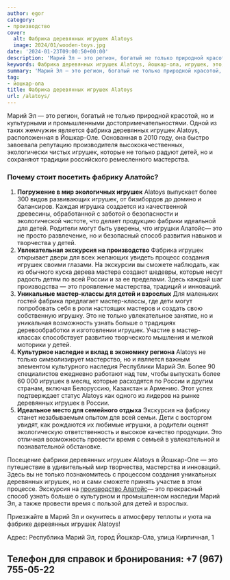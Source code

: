 ```yaml
---
author: egor
category:
- производство
cover:
  alt: Фабрика деревянных игрушек Alatoys
  image: 2024/01/wooden-toys.jpg
date: '2024-01-23T09:00:50+00:00'
description: 'Марий Эл — это регион, богатый не только природной красотой, но и культурными и промышленными достопримечательностями. Одной из таких жемчужин является...'
keywords: Фабрика деревянных игрушек Alatoys, йошкар-ола, игрушек, это, alatoys, детей, марий, только, деревянных, фабрика, йошкар, которые, мастерства, алатойс, экскурсия, россии, мастер
summary: 'Марий Эл — это регион, богатый не только природной красотой, но и культурными и промышленными достопримечательностями. Одной из таких жемчужин является...'
tag:
- йошкар-ола
title: Фабрика деревянных игрушек Alatoys
url: /alatoys/
---
```


Марий Эл — это регион, богатый не только природной красотой, но и культурными и промышленными достопримечательностями. Одной из таких жемчужин является фабрика деревянных игрушек Alatoys, расположенная в Йошкар-Оле. Основанная в 2010 году, она быстро завоевала репутацию производителя высококачественных, экологически чистых игрушек, которые не только радуют детей, но и сохраняют традиции российского ремесленного мастерства.

### Почему стоит посетить фабрику Алатойс?

1. **Погружение в мир экологичных игрушек**
   Alatoys выпускает более 300 видов развивающих игрушек, от бизибордов до домино и балансиров. Каждая игрушка создается из качественной древесины, обработанной с заботой о безопасности и экологической чистоте, что делает продукцию фабрики идеальной для детей. Родители могут быть уверены, что игрушки Алатойс— это не просто развлечение, но и безопасный способ развития навыков и творчества у детей.
1. **Увлекательная экскурсия на производство**
   Фабрика игрушек открывает двери для всех желающих увидеть процесс создания игрушек своими глазами. На экскурсии вы сможете наблюдать, как из обычного куска дерева мастера создают шедевры, которые несут радость детям по всей России и за ее пределами. Здесь каждый шаг производства — это проявление мастерства, традиций и инноваций.
1. **Уникальные мастер-классы для детей и взрослых**
   Для маленьких гостей фабрика предлагает мастер-классы, где дети могут попробовать себя в роли настоящих мастеров и создать свою собственную игрушку. Это не только увлекательное занятие, но и уникальная возможность узнать больше о традициях деревообработки и изготовлении игрушек. Участие в мастер-классах способствует развитию творческого мышления и мелкой моторики у детей.
1. **Культурное наследие и вклад в экономику региона**
   Alatoys не только символизирует мастерство, но и является важным элементом культурного наследия Республики Марий Эл. Более 90 специалистов ежедневно работают над тем, чтобы выпускать более 60 000 игрушек в месяц, которые расходятся по России и другим странам, включая Белоруссию, Казахстан и Армению. Этот успех подтверждает статус Alatoys как одного из лидеров на рынке деревянных игрушек в России.
1. **Идеальное место для семейного отдыха**
   Экскурсия на фабрику станет незабываемым опытом для всей семьи. Дети с восторгом увидят, как рождаются их любимые игрушки, а родители оценят экологическую ответственность и высокое качество продукции. Это отличная возможность провести время с семьей в увлекательной и познавательной обстановке.

Посещение фабрики деревянных игрушек Alatoys в Йошкар-Оле — это путешествие в удивительный мир творчества, мастерства и инноваций. Здесь вы не только познакомитесь с процессом создания уникальных деревянных игрушек, но и сами сможете принять участие в этом процессе. Экскурсия на [производство Алатойс](https://alatoys.info/)— это прекрасный способ узнать больше о культурном и промышленном наследии Марий Эл, а также провести время с пользой для детей и взрослых.

Приезжайте в Марий Эл и окунитесь в атмосферу теплоты и уюта на фабрике деревянных игрушек Alatoys!

Адрес: Республика Марий Эл, город Йошкар-Ола, улица Кирпичная, 1

## Телефон для справок и бронирования: +7 (967) 755-05-22